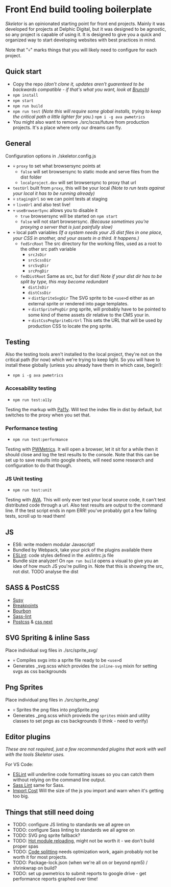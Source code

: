 # Front End build tooling boilerplate 

_Skeletor_ is an opinionated starting point for front end projects. Mainly it was developed for projects at Delphic Digital, but it was designed to be agnostic, so any project is capable of using it. It is designed to give you a quick and organized way to start developing websites with best practices in mind.

Note that "💀" marks things that you will likely need to configure for each project.

## Quick start

 - Copy the repo _(don't clone it, updates aren't guarenteed to be backwards compatible - if that's what you want, look at [Brunch](http://brunch.io/))_
 - `npm install`
 - `npm start`
 - `npm run build`
 - `npm run test` (_Note this will require some global installs, trying to keep the critical path a little lighter for you._) `npm i -g ava pwmetrics`
 - You might also want to remove ./src/scss/future from production projects. It's a place where only our dreams can fly.

## General

Configuration options in ./skeletor.config.js

 - 💀 `proxy` to set what browsersync points at
    - `false` will set browsersync to static mode and serve files from the dist folder
    - `localproject.dev` will set browsersync to proxy that url
 - `testUrl` built from `proxy`, this will be your local _(Note to run tests against your local it has to be running already)_
 - 💀 `stagingUrl` so we can point tests at staging
 - 💀 `liveUrl` and also test live!
 - 💀 `useBrowserSync` allows you to disable it
    - `true` browsersync will be started on `npm start`
    - `false` will not start browsersync. _(Because sometimes you're proxying a server that is just painfully slow)_
 - 💀 local path variables _(If a system needs your JS dist files in one place, your CSS in another, and your assets in a third. It happens.)_
    - `fedSrcRoot` The src directory for the working files, used as a root to the other src path variable
        - `srcJsDir`
        - `srcScssDir`
        - `srcSvgDir`
        - `srcPngDir`
    - `fedDistRoot` Same as src, but for dist! _Note if your dist dir has to be split by type, this may become redundant_
        - `distJsDir`
        - `distCssDir`
        - 💀 `distSpriteSvgDir` The SVG sprite to be `<use>`d either as an external sprite or rendered into page templates.
        - 💀 `distSpritePngDir` png sprite, will probably have to be pointed to some kind of theme assets dir relative to the CMS your in.
        - 💀 `distCssPngSpriteDirUrl` This sets the URL that will be used by production CSS to locate the png sprite.

## Testing

Also the testing tools aren't installed to the local project, they're not on the critical path (for now) which we're trying to keep light. So you will have to install these globally (unless you already have them in which case, begin!):

 - `npm i -g ava pwmetrics`

### Accesability testing

 - `npm run test:a11y`

Testing the markup with [Pa11y](http://pa11y.org/). Will test the index file in dist by default, but switches to the proxy when you set that.

### Performance testing

 - `npm run test:performance`

Testing with [PWMetrics](https://www.npmjs.com/package/pwmetrics). It will open a browser, let it sit for a while then it should close and log the test results to the console. Note that this can be set up to save results into google sheets, will need some research and configuration to do that though.

### JS Unit testing

 - `npm run test:unit`

Testing with [AVA](https://github.com/avajs/ava). This will only ever test your local source code, it can't test distributed code through a url. Also test results are output to the command line. If the test script ends in npm ERR! you've probably got a few failing tests, scroll up to read them!

## JS

 - ES6: write modern modular Javascript!
 - Bundled by Webpack, take your pick of the plugins available there
 - [ESLint](https://eslint.org/): code styles defined in the .eslintrc.js file
 - Bundle size analyzer! On `npm run build` opens a visual to give you an idea of how much JS you're pulling in. Note that this is showing the src, not dist. TODO analyse the dist

## SASS & PostCSS

 - [Susy](http://oddbird.net/susy/)
 - [Breakpoints](http://breakpoint-sass.com/)
 - [Bourbon](http://bourbon.io/)
 - [Sass-lint](https://github.com/sasstools/sass-lint)
 - [Postcss](http://postcss.org/) & [css next](http://cssnext.io/features/)

## SVG Spriting & inline Sass

Place individual svg files in ./src/sprite_svg/

 - 💀 Compiles svgs into a sprite file ready to be `<use>`d
 - Generates _svg.scss which provides the `inline-svg` mixin for setting svgs as css backgrounds

## Png Sprites

Place individual png files in ./src/sprite_png/

 - 💀 Sprites the png files into pngSprite.png
 - Generates _png.scss which provieds the `sprites` mixin and utility classes to set pngs as css backgrounds (I think - need to verify)

## Editor plugins

_These are not required, just a few recommended plugins that work with well with the tools Skeletor uses._

For VS Code:

 - [ESLint](https://marketplace.visualstudio.com/items?itemName=dbaeumer.vscode-eslint) will underline code formatting issues so you can catch them without relying on the command line output.
 - [Sass Lint](https://marketplace.visualstudio.com/items?itemName=glen-84.sass-lint) same for Sass.
 - [Import Cost](https://marketplace.visualstudio.com/items?itemName=wix.vscode-import-cost) Will the size of the js you import and warn when it's getting too big.

## Things that still need doing

 - TODO: configure JS linting to standards we all agree on
 - TODO: configure Sass linting to standards we all agree on
 - TODO: SVG png sprite fallback?
 - TODO: [Hot module reloading](https://css-tricks.com/combine-webpack-gulp-4/), might not be worth it - we don't build proper spas
 - TODO: [Code splitting](https://webpack.js.org/plugins/commons-chunk-plugin/) needs optmization work, again probably not be worth it for most projects.
 - TODO: Package-lock.json (when we're all on or beyond npm5) / shrinkwrap on build?
 - TODO: set up pwmetrics to submit reports to google drive - get performance reports graphed over time!